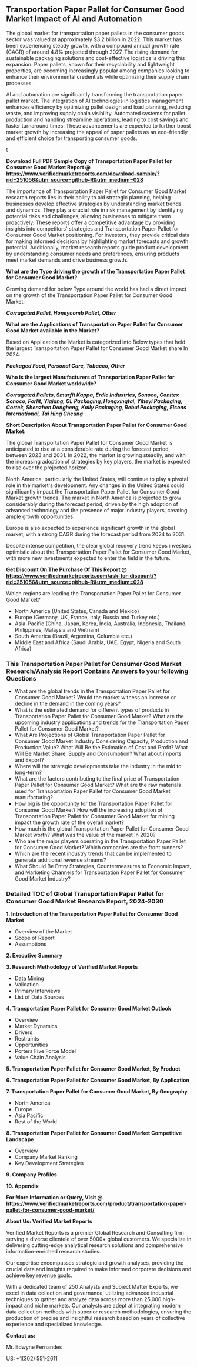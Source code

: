 <h2>Transportation Paper Pallet for Consumer Good Market Impact of AI and Automation</h2><p>The global market for transportation paper pallets in the consumer goods sector was valued at approximately $3.2 billion in 2022. This market has been experiencing steady growth, with a compound annual growth rate (CAGR) of around 4.8% projected through 2027. The rising demand for sustainable packaging solutions and cost-effective logistics is driving this expansion. Paper pallets, known for their recyclability and lightweight properties, are becoming increasingly popular among companies looking to enhance their environmental credentials while optimizing their supply chain processes.</p><p>AI and automation are significantly transforming the transportation paper pallet market. The integration of AI technologies in logistics management enhances efficiency by optimizing pallet design and load planning, reducing waste, and improving supply chain visibility. Automated systems for pallet production and handling streamline operations, leading to cost savings and faster turnaround times. These advancements are expected to further boost market growth by increasing the appeal of paper pallets as an eco-friendly and efficient choice for transporting consumer goods.</p>t</p><p id="" class=""><strong>Download Full PDF Sample Copy of Transportation Paper Pallet for Consumer Good Market Report @ <a href="https://www.verifiedmarketreports.com/download-sample/?rid=251056&utm_source=github-R&utm_medium=028" target="_blank">https://www.verifiedmarketreports.com/download-sample/?rid=251056&utm_source=github-R&utm_medium=028</a></strong></p><p>The importance of&nbsp;Transportation Paper Pallet for Consumer Good Market research reports lies in their ability to aid strategic planning, helping businesses develop effective strategies by understanding market trends and dynamics. They play a crucial role in risk management by identifying potential risks and challenges, allowing businesses to mitigate them proactively. These reports offer a competitive advantage by providing insights into competitors' strategies and Transportation Paper Pallet for Consumer Good Market positioning. For investors, they provide critical data for making informed decisions by highlighting market forecasts and growth potential. Additionally, market research reports guide product development by understanding consumer needs and preferences, ensuring products meet market demands and drive business growth.</p><p><strong>What are the&nbsp;Type driving the growth of the Transportation Paper Pallet for Consumer Good Market?</strong></p><p id="" class="">Growing demand for below Type around the world has had a direct impact on the growth of the Transportation Paper Pallet for Consumer Good Market:</p><em><strong>Corrugated Pallet, Honeycomb Pallet, Other</strong></em></p><strong>What are the&nbsp;Applications&nbsp;of Transportation Paper Pallet for Consumer Good Market available in the Market?</strong></p><p id="" class="">Based on Application the Market is categorized into Below types that held the largest Transportation Paper Pallet for Consumer Good Market share In 2024.</p><em><strong>Packaged Food, Personal Care, Tobacco, Other</strong></em></p><strong>Who is the largest Manufacturers of Transportation Paper Pallet for Consumer Good Market worldwide?</strong></p><p><em><strong>Corrugated Pallets, Smurfit Kappa, Erdie Industries, Sonoco, Conitex Sonoco, Forlit, Yiqiang, GL Packaging, Hongxingtai, Yiheyi Packaging, Cortek, Shenzhen Dongheng, Kaily Packaging, Rebul Packaging, Elsons International, Tai Hing Cheung</strong></em></p><p id="" class=""><strong>Short Description About Transportation Paper Pallet for Consumer Good Market:</strong></p><p>The global Transportation Paper Pallet for Consumer Good Market is anticipated to rise at a considerable rate during the forecast period, between 2023 and 2031. In 2022, the market is growing steadily, and with the increasing adoption of strategies by key players, the market is expected to rise over the projected horizon.</p><p>North America, particularly the United States, will continue to play a pivotal role in the market's development. Any changes in the United States could significantly impact the Transportation Paper Pallet for Consumer Good Market growth trends. The market in North America is projected to grow considerably during the forecast period, driven by the high adoption of advanced technology and the presence of major industry players, creating ample growth opportunities.</p><p>Europe is also expected to experience significant growth in the global market, with a strong CAGR during the forecast period from 2024 to 2031.</p><p>Despite intense competition, the clear global recovery trend keeps investors optimistic about the Transportation Paper Pallet for Consumer Good Market, with more new investments expected to enter the field in the future.</p><p id="" class=""><strong>Get Discount On The Purchase Of This Report @ <a href="https://www.verifiedmarketreports.com/ask-for-discount/?rid=251056&utm_source=github-R&utm_medium=028" target="_blank">https://www.verifiedmarketreports.com/ask-for-discount/?rid=251056&utm_source=github-R&utm_medium=028</a></strong></p>Which regions are leading the Transportation Paper Pallet for Consumer Good Market?</p><ul><li>North America (United States, Canada and Mexico)</li><li>Europe (Germany, UK, France, Italy, Russia and Turkey etc.)</li><li>Asia-Pacific (China, Japan, Korea, India, Australia, Indonesia, Thailand, Philippines, Malaysia and Vietnam)</li><li>South America (Brazil, Argentina, Columbia etc.)</li><li>Middle East and Africa (Saudi Arabia, UAE, Egypt, Nigeria and South Africa)</li></ul><h3 id="" class="">This Transportation Paper Pallet for Consumer Good Market Research/Analysis Report Contains Answers to your following Questions</h3><ul><li>What are the global trends in the Transportation Paper Pallet for Consumer Good Market? Would the market witness an increase or decline in the demand in the coming years?</li><li>What is the estimated demand for different types of products in Transportation Paper Pallet for Consumer Good Market? What are the upcoming industry applications and trends for the Transportation Paper Pallet for Consumer Good Market?</li><li>What Are Projections of Global Transportation Paper Pallet for Consumer Good Market Industry Considering Capacity, Production and Production Value? What Will Be the Estimation of Cost and Profit? What Will Be Market Share, Supply and Consumption? What about imports and Export?</li><li>Where will the strategic developments take the industry in the mid to long-term?</li><li>What are the factors contributing to the final price of Transportation Paper Pallet for Consumer Good Market? What are the raw materials used for Transportation Paper Pallet for Consumer Good Market manufacturing?</li><li>How big is the opportunity for the Transportation Paper Pallet for Consumer Good Market? How will the increasing adoption of Transportation Paper Pallet for Consumer Good Market for mining impact the growth rate of the overall market?</li><li>How much is the global Transportation Paper Pallet for Consumer Good Market worth? What was the value of the market In 2020?</li><li>Who are the major players operating in the Transportation Paper Pallet for Consumer Good Market? Which companies are the front runners?</li><li>Which are the recent industry trends that can be implemented to generate additional revenue streams?</li><li>What Should Be Entry Strategies, Countermeasures to Economic Impact, and Marketing Channels for Transportation Paper Pallet for Consumer Good Market Industry?</li></ul><h3 id="" class="">Detailed TOC of Global Transportation Paper Pallet for Consumer Good Market Research Report, 2024-2030</h3><p id="" class=""><strong>1. Introduction of the Transportation Paper Pallet for Consumer Good Market</strong></p><ul><li>Overview of the Market</li><li>Scope of Report</li><li>Assumptions</li></ul><p id="" class=""><strong>2. Executive Summary</strong></p><p id="" class=""><strong>3. Research Methodology of Verified Market Reports</strong></p><ul><li>Data Mining</li><li>Validation</li><li>Primary Interviews</li><li>List of Data Sources</li></ul><p id="" class=""><strong>4. Transportation Paper Pallet for Consumer Good Market Outlook</strong></p><ul><li>Overview</li><li>Market Dynamics</li><li>Drivers</li><li>Restraints</li><li>Opportunities</li><li>Porters Five Force Model</li><li>Value Chain Analysis</li></ul><p id="" class=""><strong>5. Transportation Paper Pallet for Consumer Good Market, By Product</strong></p><p id="" class=""><strong>6. Transportation Paper Pallet for Consumer Good Market, By Application</strong></p><p id="" class=""><strong>7. Transportation Paper Pallet for Consumer Good Market, By Geography</strong></p><ul><li>North America</li><li>Europe</li><li>Asia Pacific</li><li>Rest of the World</li></ul><p id="" class=""><strong>8. Transportation Paper Pallet for Consumer Good Market Competitive Landscape</strong></p><ul><li>Overview</li><li>Company Market Ranking</li><li>Key Development Strategies</li></ul><p id="" class=""><strong>9. Company Profiles</strong></p><p id="" class=""><strong>10. Appendix</strong></p><p id="" class=""><strong>For More Information or Query, Visit @ <a href="https://www.verifiedmarketreports.com/product/transportation-paper-pallet-for-consumer-good-market/" target="_blank">https://www.verifiedmarketreports.com/product/transportation-paper-pallet-for-consumer-good-market/</a></strong></p><p id="" class=""><strong>About Us: Verified Market Reports</strong></p><p id="" class="">Verified Market Reports is a premier Global Research and Consulting firm serving a diverse clientele of over 5000+ global customers. We specialize in delivering cutting-edge analytical research solutions and comprehensive information-enriched research studies.</p><p id="" class="">Our expertise encompasses strategic and growth analyses, providing the crucial data and insights required to make informed corporate decisions and achieve key revenue goals.</p><p id="" class="">With a dedicated team of 250 Analysts and Subject Matter Experts, we excel in data collection and governance, utilizing advanced industrial techniques to gather and analyze data across more than 25,000 high-impact and niche markets. Our analysts are adept at integrating modern data collection methods with superior research methodologies, ensuring the production of precise and insightful research based on years of collective experience and specialized knowledge.</p><p id="" class=""><strong>Contact us:</strong></p><p id="" class="">Mr. Edwyne Fernandes</p><p id="" class="">US: +1(302) 551-2611</p>